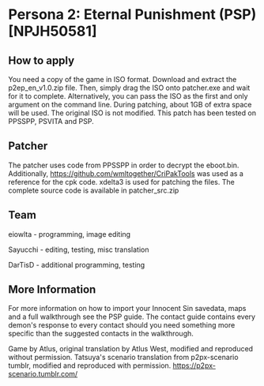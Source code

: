# Persona 2: Eternal Punishment (PSP) [NPJH50581]
## How to apply
You need a copy of the game in ISO format. Download and extract the p2ep_en_v1.0.zip file. Then, simply drag the ISO onto patcher.exe and wait for it to complete. Alternatively, you can pass the ISO as the first and only argument on the command line. During patching, about 1GB of extra space will be used. The original ISO is not modified. This patch has been tested on PPSSPP, PSVITA and PSP.

## Patcher
The patcher uses code from PPSSPP in order to decrypt the eboot.bin. Additionally, https://github.com/wmltogether/CriPakTools was used as a reference for the cpk code. xdelta3 is used for patching the files. The complete source code is available in patcher_src.zip

## Team
eiowlta - programming, image editing

Sayucchi - editing, testing, misc translation

DarTisD - additional programming, testing

## More Information
For more information on how to import your Innocent Sin savedata, maps and a full walkthrough see the PSP guide. The contact guide contains every demon's response to every contact should you need something more specific than the suggested contacts in the walkthrough.

Game by Atlus, original translation by Atlus West, modified and reproduced without permission. Tatsuya's scenario translation from p2px-scenario tumblr, modified and reproduced with permission. https://p2px-scenario.tumblr.com/
